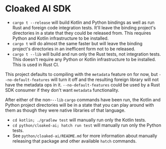 # Cloaked AI SDK

- `cargo t --release` will build Kotlin and Python bindings as well as run Rust and foreign code integration tests. It'll leave the binding project's directories in a state that they could be released from. This requires Python and Kotlin infrastructure to be installed.
- `cargo t` will do almost the same faster but will leave the binding project's directories in an inefficent form not to be released.
- `cargo t --lib` will build and run only the Rust tests, not integration tests. This doesn't require any Python or Kotlin infrastructure to be installed. This is used in Rust CI.

This project defaults to compiling with the `metadata` feature on for now, but `--no-default-features` will turn it off and the resulting foreign library will not have the metadata ops in it. `--no-default-features` could be used by a Rust SDK consumer if they don't want `metadata` functionality.

After either of the non-`--lib` `cargo` commands have been run, the Kotlin and Python project directories will be in a state that you can play around with them as though they were native libraries of that language.

- `cd kotlin; ./gradlew test` will manually run only the Kotlin tests.
- `cd python/cloaked-ai; hatch run test` will manually run only the Python tests.
- See `python/cloaked-ai/README.md` for more information about manually releasing that package and other available `hatch` commands.
